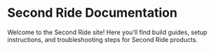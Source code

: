 # Second Ride Documentation

Welcome to the Second Ride site! Here you'll find build guides, setup instructions, and troubleshooting steps for Second Ride products. 


